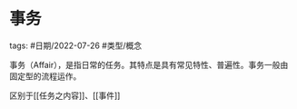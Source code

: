# 事务


tags: #日期/2022-07-26 #类型/概念 

事务（Affair），是指日常的任务。其特点是具有常见特性、普遍性。事务一般由固定型的流程运作。

区别于[[任务之内容]]、[[事件]]


